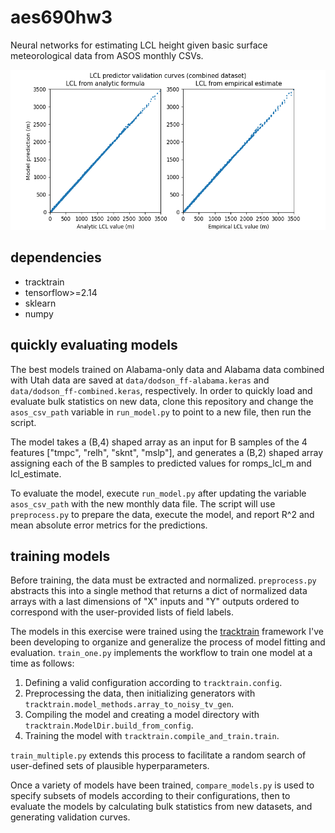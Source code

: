 # aes690hw3

Neural networks for estimating LCL height given basic surface
meteorological data from ASOS monthly CSVs.

<p align="center">
  <img height="256" src="https://github.com/Mitchell-D/aes690hw3/blob/main/report/figs/val_ff-combined-01_combined.png" />
</p>

## dependencies

 - tracktrain
 - tensorflow>=2.14
 - sklearn
 - numpy

## quickly evaluating models

The best models trained on Alabama-only data and Alabama data
combined with Utah data are saved at `data/dodson_ff-alabama.keras`
and `data/dodson_ff-combined.keras`, respectively. In order to
quickly load and evaluate bulk statistics on new data, clone this
repository and change the `asos_csv_path` variable in `run_model.py`
to point to a new file, then run the script.

The model takes a (B,4) shaped array as an input for B samples of the
4 features ["tmpc", "relh", "sknt", "mslp"], and generates a (B,2)
shaped array assigning each of the B samples to predicted values for
romps\_lcl\_m and lcl\_estimate.

To evaluate the model, execute `run_model.py` after updating the
variable `asos_csv_path` with the new monthly data file. The script
will use `preprocess.py` to prepare the data, execute the model,
and report R^2 and mean absolute error metrics for the predictions.

## training models

Before training, the data must be extracted and normalized.
`preprocess.py` abstracts this into a single method that returns a
dict of normalized data arrays with a last dimensions of "X" inputs
and "Y" outputs ordered to correspond with the user-provided lists of
field labels.

The models in this exercise were trained using the [tracktrain][1]
framework I've been developing to organize and generalize the process
of model fitting and evaluation. `train_one.py` implements the
workflow to train one model at a time as follows:

1. Defining a valid configuration according to `tracktrain.config`.
2. Preprocessing the data, then initializing generators with
   `tracktrain.model_methods.array_to_noisy_tv_gen`.
4. Compiling the model and creating a model directory with
   `tracktrain.ModelDir.build_from_config`.
6. Training the model with `tracktrain.compile_and_train.train`.

`train_multiple.py` extends this process to facilitate a random
search of user-defined sets of plausible hyperparameters.

Once a variety of models have been trained, `compare_models.py` is
used to specify subsets of models according to their configurations,
then to evaluate the models by calculating bulk statistics from new
datasets, and generating validation curves.


[1]:https://github.com/Mitchell-D/tracktrain
